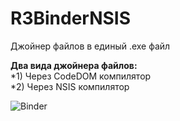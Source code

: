 # R3BinderNSIS
Джойнер файлов в единый .exe файл

**Два вида джойнера файлов:**<br>
*1) Через CodeDOM компилятор<br>
*2) Через NSIS компилятор<br>


![Binder](https://a.radikal.ru/a14/2008/d6/a6f82295684a.png)
